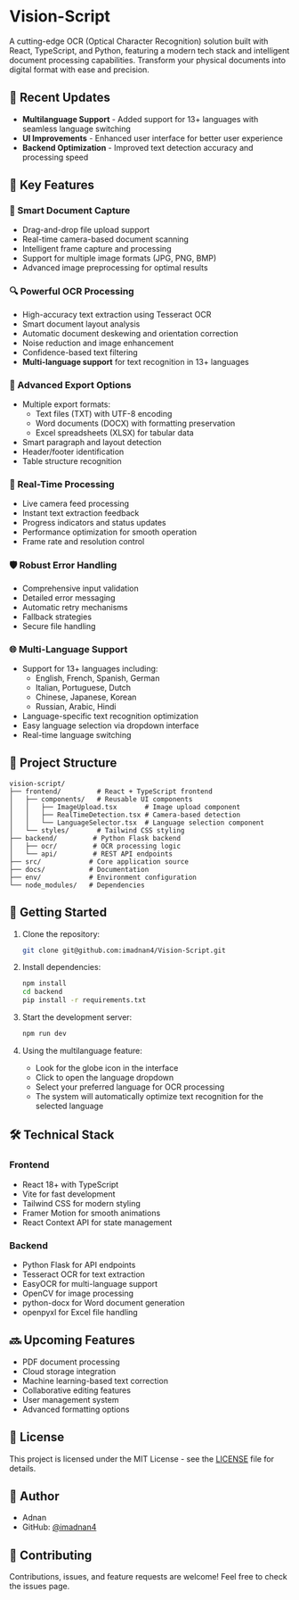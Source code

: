 # Vision-Script

A cutting-edge OCR (Optical Character Recognition) solution built with React, TypeScript, and Python, featuring a modern tech stack and intelligent document processing capabilities. Transform your physical documents into digital format with ease and precision.

## 🚀 Recent Updates

- **Multilanguage Support** - Added support for 13+ languages with seamless language switching
- **UI Improvements** - Enhanced user interface for better user experience
- **Backend Optimization** - Improved text detection accuracy and processing speed

## 🌟 Key Features

### 📸 Smart Document Capture
- Drag-and-drop file upload support
- Real-time camera-based document scanning
- Intelligent frame capture and processing
- Support for multiple image formats (JPG, PNG, BMP)
- Advanced image preprocessing for optimal results

### 🔍 Powerful OCR Processing
- High-accuracy text extraction using Tesseract OCR
- Smart document layout analysis
- Automatic document deskewing and orientation correction
- Noise reduction and image enhancement
- Confidence-based text filtering
- **Multi-language support** for text recognition in 13+ languages

### 📄 Advanced Export Options
- Multiple export formats:
  - Text files (TXT) with UTF-8 encoding
  - Word documents (DOCX) with formatting preservation
  - Excel spreadsheets (XLSX) for tabular data
- Smart paragraph and layout detection
- Header/footer identification
- Table structure recognition

### 🎯 Real-Time Processing
- Live camera feed processing
- Instant text extraction feedback
- Progress indicators and status updates
- Performance optimization for smooth operation
- Frame rate and resolution control

### 🛡️ Robust Error Handling
- Comprehensive input validation
- Detailed error messaging
- Automatic retry mechanisms
- Fallback strategies
- Secure file handling

### 🌐 Multi-Language Support
- Support for 13+ languages including:
  - English, French, Spanish, German
  - Italian, Portuguese, Dutch
  - Chinese, Japanese, Korean
  - Russian, Arabic, Hindi
- Language-specific text recognition optimization
- Easy language selection via dropdown interface
- Real-time language switching

## 📁 Project Structure

```
vision-script/
├── frontend/         # React + TypeScript frontend
│   ├── components/   # Reusable UI components
│   │   ├── ImageUpload.tsx       # Image upload component
│   │   ├── RealTimeDetection.tsx # Camera-based detection
│   │   └── LanguageSelector.tsx  # Language selection component
│   └── styles/       # Tailwind CSS styling
├── backend/         # Python Flask backend
│   ├── ocr/         # OCR processing logic
│   └── api/         # REST API endpoints
├── src/            # Core application source
├── docs/           # Documentation
├── env/            # Environment configuration
└── node_modules/   # Dependencies
```

## 🚀 Getting Started

1. Clone the repository:
   ```bash
   git clone git@github.com:imadnan4/Vision-Script.git
   ```

2. Install dependencies:
   ```bash
   npm install
   cd backend
   pip install -r requirements.txt
   ```

3. Start the development server:
   ```bash
   npm run dev
   ```

4. Using the multilanguage feature:
   - Look for the globe icon in the interface
   - Click to open the language dropdown
   - Select your preferred language for OCR processing
   - The system will automatically optimize text recognition for the selected language

## 🛠️ Technical Stack

### Frontend
- React 18+ with TypeScript
- Vite for fast development
- Tailwind CSS for modern styling
- Framer Motion for smooth animations
- React Context API for state management

### Backend
- Python Flask for API endpoints
- Tesseract OCR for text extraction
- EasyOCR for multi-language support
- OpenCV for image processing
- python-docx for Word document generation
- openpyxl for Excel file handling

## 🔜 Upcoming Features
- PDF document processing
- Cloud storage integration
- Machine learning-based text correction
- Collaborative editing features
- User management system
- Advanced formatting options

## 📝 License

This project is licensed under the MIT License - see the [LICENSE](LICENSE) file for details.

## 👤 Author

- Adnan
- GitHub: [@imadnan4](https://github.com/imadnan4)

## 🤝 Contributing

Contributions, issues, and feature requests are welcome! Feel free to check the issues page. 